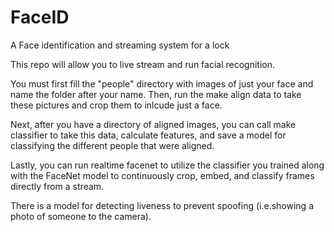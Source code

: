 # FaceID
A Face identification and streaming system for a lock

This repo will allow you to live stream and run facial recognition.

You must first fill the "people" directory with images of just your face and name the folder after your name. Then, run the make align data to take these pictures
and crop them to inlcude just a face.

Next, after you have a directory of aligned images, you can call make classifier to take this data, calculate features, and save a model for classifying the different
people that were aligned.

Lastly, you can run realtime facenet to utilize the classifier you trained along with the FaceNet model to continuously crop, embed, and classify frames directly from
a stream.

There is a model for detecting liveness to prevent spoofing (i.e.showing a photo of someone to the camera).

